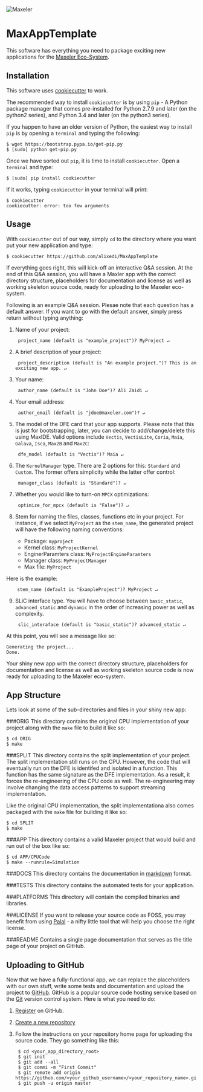 ![Maxeler](https://cloud.githubusercontent.com/assets/3349430/6785679/0d04535a-d17f-11e4-9a57-c3af346a7f95.png)

MaxAppTemplate
==============

This software has everything you need to package exciting new applications  for the [Maxeler Eco-System](http://appgallery.maxeler.com/).


Installation
------------

This software uses [cookiecutter](https://github.com/audreyr/cookiecutter) to work. 

The recommended way to install `cookiecutter` is by using `pip` - A Python package manager that comes pre-installed for Python 2.7.9 and later (on the python2 series), and Python 3.4 and later (on the python3 series). 

If you happen to have an older version of Python, the easiest way to install `pip` is by opening a `terminal` and typing the following:

    $ wget https://bootstrap.pypa.io/get-pip.py
    $ [sudo] python get-pip.py

Once we have sorted out `pip`, it is time to install `cookiecutter`. Open a `terminal` and type:

    $ [sudo] pip install cookiecutter

If it works, typing `cookiecutter` in your terminal will print:

    $ cookiecutter
    cookiecutter: error: too few arguments

Usage
-----

With `cookiecutter` out of our way, simply `cd` to the directory where you want put your new application and type:

    $ cookiecutter https://github.com/alixedi/MaxAppTemplate

If everything goes right, this will kick-off an interactive Q&A session. At the end of this Q&A session, you will have a Maxler app with the correct directory structure, placeholders for documentation and license as well as working skeleton source code, ready for uploading to the Maxeler eco-system. 

Following is an example Q&A session. Plesae note that each question has a default answer. If you want to go with the default answer, simply press return without typing anything:

1. Name of your project:

        project_name (default is "example_project")? MyProject ↵

2. A brief description of your project:

        project_description (default is "An example project.")? This is an exciting new app. ↵

3. Your name:

        author_name (default is "John Doe")? Ali Zaidi ↵

4. Your email address:

        author_email (default is "jdoe@maxeler.com")? ↵

5. The model of the DFE card that your app supports. Please note that this is just for bootstrapping, later, you can decide to add/change/delete this using MaxIDE. Valid options include `Vectis`, `VectisLite`, `Coria`, `Maia`, `Galava`, `Isca`, `Max2B` and `Max2C`:

        dfe_model (default is "Vectis")? Maia ↵

6. The `KernelManager` type. There are 2 options for this: `Standard` and `Custom`. The former offers simplicity while the latter offer control:

        manager_class (default is "Standard")? ↵
        
7. Whether you would like to turn-on `MPCX` optimizations:

        optimize_for_mpcx (default is "False")? ↵

8. Stem for naming the files, classes, functions etc in your project. For instance, if we select `MyProject` as the `stem_name`, the generated project will have the following naming conventions:

    * Package: `myproject`
    * Kernel class: `MyProjectKernel`
    * EnginerParamters class: `MyProjectEngineParamters`
    * Manager class: `MyProjectManager`
    * Max file: `MyProject`

  Here is the example:
  
        stem_name (default is "ExampleProject")? MyProject ↵

9. SLiC interface type. You will have to choose between `basic_static`, `advanced_static` and `dynamic` in the order of increasing power as well as complexity.

        slic_interaface (default is "basic_static")? advanced_static ↵

At this point, you will see a message like so:

    Generating the project...
    Done.

Your shiny new app with the correct directory structure, placeholders for documentation and license as well as working skeleton source code is now ready for uploading to the Maxeler eco-system. 

App Structure
-------------

Lets look at some of the sub-directories and files in your shiny new app:

###ORIG
This directory contains the original CPU implementation of your project along with the `make` file to build it like so:

    $ cd ORIG
    $ make

###SPLIT
This directory contains the split implementation of your project. The split implementation still runs on the CPU. However, the code that will eventually run on the DFE is identifed and isolated in a function. This function has the same  signature as the DFE implementation. As a result, it forces the re-engineering of the CPU code as well. The re-engineering may involve changing the data access patterns to support streaming implementation. 

Like the original CPU implementation, the split implementationa also comes packaged with the `make` file for building it like so:

    $ cd SPLIT
    $ make
    
###APP
This directory contains a valid Maxeler project that would build and run out of the box like so:

    $ cd APP/CPUCode
    $ make --runrule=Simulation
    
###DOCS
This directory contains the documentation in [markdown](daringfireball.net/projects/markdown/syntax
) format.

###TESTS
This directory contains the automated tests for your application. 

###PLATFORMS
This directory will contain the compiled binaries and libraries.

###LICENSE
If you want to release your source code as FOSS, you may benefit from using [Palal](https://github.com/alixedi/palal) - a nifty little tool that will help you choose the right license.

###README
Contains a single page documentation that serves as the title page of your project on GitHub.


Uploading to GitHub
-------------------
Now that we have a fully-functional app, we can replace the placeholders with our own stuff, write some tests and documentation and upload the project to [GitHub](http://github.com). GitHub is a popular source code hosting service based on  the [Git](http://git-scm.com) version control system. Here is what you need to do:

1. [Register](https://help.github.com/articles/signing-up-for-a-new-github-account/) on GitHub. 
2. [Create a new repository](https://help.github.com/articles/creating-a-new-repository/) 
3. Follow the instructions on your repository home page for uploading the source code. They go something like this:

        $ cd <your_app_directory_root>
        $ git init
        $ git add --all
        $ git commi -m "First Commit"
        $ git remote add origin https://github.com/<your_github_username>/<your_repository_name>.git
        $ git push -u origin master

~~~
